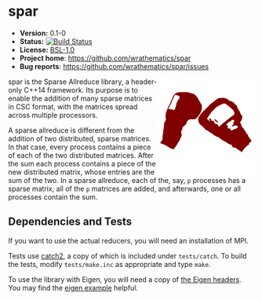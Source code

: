 # spar

* **Version:** 0.1-0
* **Status:** [![Build Status](https://travis-ci.org/wrathematics/spar.png)](https://travis-ci.org/wrathematics/spar)
* **License:** [BSL-1.0](http://opensource.org/licenses/BSL-1.0)
* **Project home**: https://github.com/wrathematics/spar
* **Bug reports**: https://github.com/wrathematics/spar/issues

<img align="right" src="./docs/logo/spar_med.png" />

spar is the Sparse Allreduce library, a header-only C++14 framework. Its purpose is to enable the addition of many sparse matrices in CSC format, with the matrices spread across multiple processors.

A sparse allreduce is different from the addition of two distributed, sparse matrices. In that case, every process contains a piece of each of the two distributed matrices. After the sum each process contains a piece of the new distributed matrix, whose entries are the sum of the two. In a sparse allreduce, each of the, say, `p` processes has a sparse matrix, all of the `p` matrices are added, and afterwards, one or all processes contain the sum.



## Dependencies and Tests

If you want to use the actual reducers, you will need an installation of MPI.

Tests use [catch2](https://github.com/catchorg/Catch2), a copy of which is included under `tests/catch`. To build the tests, modify `tests/make.inc` as appropriate and type `make`.

To use the library with Eigen, you will need a copy of [the Eigen headers](http://eigen.tuxfamily.org/index.php?title=Main_Page). You may find the [eigen example](examples/mpi/eigen.cpp) helpful.
